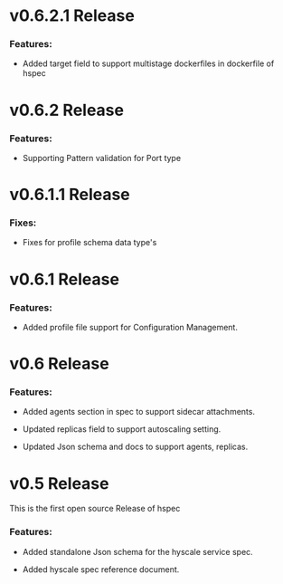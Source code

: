 # v0.6.2.1 Release

### Features:

* Added target field to support multistage dockerfiles in dockerfile of hspec

# v0.6.2 Release

### Features:

* Supporting Pattern validation for Port type 

# v0.6.1.1 Release

### Fixes:

* Fixes for profile schema data type's

# v0.6.1 Release

### Features:

* Added profile file support for Configuration Management.


# v0.6 Release

### Features:

* Added agents section in spec to support sidecar attachments.

* Updated replicas field to support autoscaling setting.

* Updated Json schema and docs to support agents, replicas.


# v0.5 Release

This is the first open source Release of hspec

### Features:

* Added standalone Json schema for the hyscale service spec.

* Added hyscale spec reference document.
